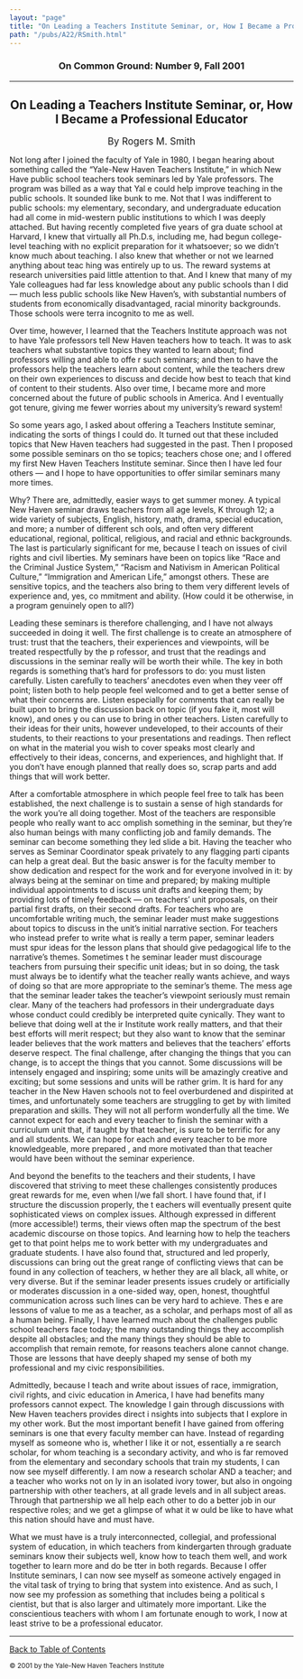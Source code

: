 ```yaml
---
layout: "page"
title: "On Leading a Teachers Institute Seminar, or, How I Became a Professional Educator"
path: "/pubs/A22/RSmith.html"
---
```

<main>
<h3 align="CENTER">On Common Ground: Number 9, Fall 2001</h3>
<hr/>
<h2 align="CENTER">On Leading a Teachers Institute Seminar, or, How I Became a Professional Educator</h2>
<p align="CENTER"><big>By Rogers M. Smith</big></p>
<p>Not long after I joined the faculty of Yale in 1980, I began hearing about something called the “Yale-New Haven Teachers Institute,” in which New Have public school teachers took seminars led by Yale professors. The program was billed as a way that Yal
e could help improve teaching in the public schools.
It sounded like bunk to me. Not that I was indifferent to public schools: my elementary, secondary, and undergraduate education had all come in mid-western public institutions to which I was deeply attached. But having recently completed five years of gra
duate school at Harvard, I knew that virtually all Ph.D.s, including me, had begun college-level teaching with no explicit preparation for it whatsoever; so we didn’t know much about teaching. I also knew that whether or not we learned anything about teac
hing was entirely up to us. The reward systems at research universities paid little attention to that. And I knew that many of my Yale colleagues had far less knowledge about any public schools than I did — much less public schools like New Haven’s, with 
substantial numbers of students from economically disadvantaged, racial minority backgrounds. Those schools were terra incognito to me as well.
</p>
<p>Over time, however, I learned that the Teachers Institute approach was not to have Yale professors tell New Haven teachers how to teach. It was to ask teachers what substantive topics they wanted to learn about; find professors willing and able to offe
r such seminars; and then to have the professors help the teachers learn about content, while the teachers drew on their own experiences to discuss and decide how best to teach that kind of content to their students. Also over time, I became more and more
concerned about the future of public schools in America. And I eventually got tenure, giving me fewer worries about my university’s reward system!</p>
<p>So some years ago, I asked about offering a Teachers Institute seminar, indicating the sorts of things I could do. It turned out that these included topics that New Haven teachers had suggested in the past. Then I proposed some possible seminars on tho
se topics; teachers chose one; and I offered my first New Haven Teachers Institute seminar. Since then I have led four others — and I hope to have opportunities to offer similar seminars many more times.</p>
<p>Why? There are, admittedly, easier ways to get summer money. A typical New Haven seminar draws teachers from all age levels, K through 12; a wide variety of subjects, English, history, math, drama, special education, and more; a number of different sch
ools, and often very different educational, regional, political, religious, and racial and ethnic backgrounds. The last is particularly significant for me, because I teach on issues of civil rights and civil liberties. My seminars have been on topics like
“Race and the Criminal Justice System,” “Racism and Nativism in American Political Culture,” “Immigration and American Life,” amongst others. These are sensitive topics, and the teachers also bring to them very different levels of experience and, yes, co
mmitment and ability. (How could it be otherwise, in a program genuinely open to all?)</p>
<p>Leading these seminars is therefore challenging, and I have not always succeeded in doing it well. The first challenge is to create an atmosphere of trust: trust that the teachers, their experiences and viewpoints, will be treated respectfully by the p
rofessor, and trust that the readings and discussions in the seminar really will be worth their while. The key in both regards is something that’s hard for professors to do: you must listen carefully. Listen carefully to teachers’ anecdotes even when they
veer off point; listen both to help people feel welcomed and to get a better sense of what their concerns are. Listen especially for comments that can really be built upon to bring the discussion back on topic (if you fake it, most will know), and ones y
ou can use to bring in other teachers. Listen carefully to their ideas for their units, however undeveloped, to their accounts of their students, to their reactions to your presentations and readings. Then reflect on what in the material you wish to cover
speaks most clearly and effectively to their ideas, concerns, and experiences, and highlight that. If you don’t have enough planned that really does so, scrap parts and add things that will work better.</p>
<p>After a comfortable atmosphere in which people feel free to talk has been established, the next challenge is to sustain a sense of high standards for the work you’re all doing together. Most of the teachers are responsible people who really want to acc
omplish something in the seminar, but they’re also human beings with many conflicting job and family demands. The seminar can become something they led slide a bit. Having the teacher who serves as Seminar Coordinator speak privately to any flagging parti
cipants can help a great deal. But the basic answer is for the faculty member to show dedication and respect for the work and for everyone involved in it: by always being at the seminar on time and prepared; by making multiple individual appointments to d
iscuss unit drafts and keeping them; by providing lots of timely feedback — on teachers’ unit proposals, on their partial first drafts, on their second drafts. For teachers who are uncomfortable writing much, the seminar leader must make suggestions about
topics to discuss in the unit’s initial narrative section. For teachers who instead prefer to write what is really a term paper, seminar leaders must spur ideas for the lesson plans that should give pedagogical life to the narrative’s themes. Sometimes t
he seminar leader must discourage teachers from pursuing their specific unit ideas; but in so doing, the task must always be to identify what the teacher really wants achieve, and ways of doing so that are more appropriate to the seminar’s theme. The mess
age that the seminar leader takes the teacher’s viewpoint seriously must remain clear. Many of the teachers had professors in their undergraduate days whose conduct could credibly be interpreted quite cynically. They want to believe that doing well at the
ir Institute work really matters, and that their best efforts will merit respect; but they also want to know that the seminar leader believes that the work matters and believes that the teachers’ efforts deserve respect.
The final challenge, after changing the things that you can change, is to accept the things that you cannot. Some discussions will be intensely engaged and inspiring; some units will be amazingly creative and exciting; but some sessions and units will be 
rather grim. It is hard for any teacher in the New Haven schools not to feel overburdened and dispirited at times, and unfortunately some teachers are struggling to get by with limited preparation and skills. They will not all perform wonderfully all the 
time. We cannot expect for each and every teacher to finish the seminar with a curriculum unit that, if taught by that teacher, is sure to be terrific for any and all students. We can hope for each and every teacher to be more knowledgeable, more prepared
, and more motivated than that teacher would have been without the seminar experience.
</p>
<p>And beyond the benefits to the teachers and their students, I have discovered that striving to meet these challenges consistently produces great rewards for me, even when I/we fall short. I have found that, if I structure the discussion properly, the t
eachers will eventually present quite sophisticated views on complex issues. Although expressed in different (more accessible!) terms, their views often map the spectrum of the best academic discourse on those topics. And learning how to help the teachers
get to that point helps me to work better with my undergraduates and graduate students. I have also found that, structured and led properly, discussions can bring out the great range of conflicting views that can be found in any collection of teachers, w
hether they are all black, all white, or very diverse. But if the seminar leader presents issues crudely or artificially or moderates discussion in a one-sided way, open, honest, thoughtful communication across such lines can be very hard to achieve. Thes
e are lessons of value to me as a teacher, as a scholar, and perhaps most of all as a human being. Finally, I have learned much about the challenges public school teachers face today; the many outstanding things they accomplish despite all obstacles; and 
the many things they should be able to accomplish that remain remote, for reasons teachers alone cannot change. Those are lessons that have deeply shaped my sense of both my professional and my civic responsibilities.</p>
<p>Admittedly, because I teach and write about issues of race, immigration, civil rights, and civic education in America, I have had benefits many professors cannot expect. The knowledge I gain through discussions with New Haven teachers provides direct i
nsights into subjects that I explore in my other work. But the most important benefit I have gained from offering seminars is one that every faculty member can have. Instead of regarding myself as someone who is, whether I like it or not, essentially a re
search scholar, for whom teaching is a secondary activity, and who is far removed from the elementary and secondary schools that train my students, I can now see myself differently. I am now a research scholar AND a teacher; and a teacher who works not on
ly in an isolated ivory tower, but also in ongoing partnership with other teachers, at all grade levels and in all subject areas. Through that partnership we all help each other to do a better job in our respective roles; and we get a glimpse of what it w
ould be like to have what this nation should have and must have. </p>
<p>What we must have is a truly interconnected, collegial, and professional system of education, in which teachers from kindergarten through graduate seminars know their subjects well, know how to teach them well, and work together to learn more and do be
tter in both regards. Because I offer Institute seminars, I can now see myself as someone actively engaged in the vital task of trying to bring that system into existence. And as such, I now see my profession as something that includes being a political s
cientist, but that is also larger and ultimately more important. Like the conscientious teachers with whom I am fortunate enough to work, I now at least strive to be a professional educator.</p>
<hr/>
<p><a href=".\">Back to Table of Contents</a></p><p><small>© 2001 by the Yale-New Haven Teachers Institute</small></p>
</main>